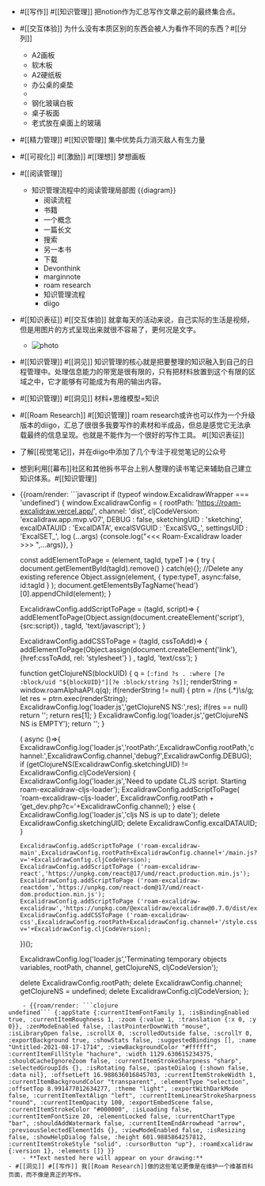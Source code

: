 - #[[写作]] #[[知识管理]] 把notion作为汇总写作文章之前的最终集合点。 
- #[[交互体验]] 为什么没有本质区别的东西会被人为看作不同的东西？#[[分列]]
    - A2画板 
    - 软木板
    - A2硬纸板
    - 办公桌的桌垫
    - 
    - 钢化玻璃白板
    - 桌子板面
    - 老式放在桌面上的玻璃
- #[[精力管理]] #[[知识管理]] 集中优势兵力消灭敌人有生力量
- #[[可视化]] #[[激励]] #[[理想]] 梦想画板
- #[[阅读管理]]
    - 知识管理流程中的阅读管理局部图 {{diagram}}
        - 阅读流程
        - 书籍
        - 一个概念
        - 一篇长文
        - 搜索
        - 另一本书
        - 下载
        - Devonthink
        - marginnote
        - roam research
        - 知识管理流程
        - diigo
- #[[知识表征]] #[[交互体验]] 就拿每天的活动来说，自己实际的生活是视频，但是用图片的方式呈现出来就很不容易了，更何况是文字。
    - ![photo](https://firebasestorage.googleapis.com/v0/b/firescript-577a2.appspot.com/o/imgs%2Fapp%2Fxinyiheng%2FqvWTDu_rb?alt=media&token=c94feb7c-e615-4546-a27d-15274aff9e75)
- #[[知识管理]] #[[洞见]] 知识管理的核心就是把要整理的知识融入到自己的日程管理中。处理信息能力的带宽是很有限的，只有把材料放置到这个有限的区域之中，它才能够有可能成为有用的输出内容。
- #[[知识管理]] #[[洞见]] 材料+思维模型=知识
- #[[Roam Research]] #[[知识管理]] roam research或许也可以作为一个升级版本的diigo，汇总了很很多我要写作的素材和半成品，但总是感觉它无法承载最终的信息呈现。也就是不能作为一个很好的写作工具。 #[[知识表征]] 
- 了解[[视觉笔记]]，并在diigo中添加了几个专注于视觉笔记的公众号
- 想到利用[[幕布]]社区和其他拆书平台上别人整理的读书笔记来辅助自己建立知识体系。#[[知识管理]] 
- {{roam/render: ```javascript
if (typeof window.ExcalidrawWrapper === 'undefined') {
  window.ExcalidrawConfig = {
    rootPath: 'https://roam-excalidraw.vercel.app/',
    channel: 'dist',
    cljCodeVersion: 'excalidraw.app.mvp.v07',
    DEBUG : false,
    sketchingUID : 'sketching',
    excalDATAUID : 'ExcalDATA',
    excalSVGUID  : 'ExcalSVG_',
    settingsUID  : 'ExcalSET_',
    log (...args) {console.log("<<< Roam-Excalidraw loader >>> ",...args)},
  }

  const addElementToPage = (element, tagId, typeT )=> {
    try { document.getElementById(tagId).remove() } catch(e){};  //Delete any existing reference
    Object.assign(element, { type:typeT, async:false, id:tagId } );
    document.getElementsByTagName('head')[0].appendChild(element);
  }

  ExcalidrawConfig.addScriptToPage = (tagId, script)=> {
    addElementToPage(Object.assign(document.createElement('script'),{src:script}) , tagId, 'text/javascript');
  }

  ExcalidrawConfig.addCSSToPage = (tagId, cssToAdd)=> {
    addElementToPage(Object.assign(document.createElement('link'),{href:cssToAdd, rel: 'stylesheet'} ) , tagId, 'text/css');
  }

  function getClojureNS(blockUID) {
    q = `[:find ?s . :where [?e :block/uid "${blockUID}"][?e :block/string ?s]]`;
    renderString = window.roamAlphaAPI.q(q);
    if(renderString != null) { 
      ptrn = /\(ns (.*)\s/g;
      let res = ptrn.exec(renderString);
      ExcalidrawConfig.log('loader.js','getClojureNS NS:',res);
      if(res == null) return '';
      return res[1];
    }
    ExcalidrawConfig.log('loader.js','getClojureNS NS is EMPTY');
    return '';
  } 

  ( async ()=>{
    ExcalidrawConfig.log('loader.js','rootPath:',ExcalidrawConfig.rootPath,'channel:',ExcalidrawConfig.channel,'debug?',ExcalidrawConfig.DEBUG);
      if (getClojureNS(ExcalidrawConfig.sketchingUID) != ExcalidrawConfig.cljCodeVersion) {
        ExcalidrawConfig.log('loader.js','Need to update CLJS script. Starting roam-excalidraw-cljs-loader');
        ExcalidrawConfig.addScriptToPage( 'roam-excalidraw-cljs-loader',  ExcalidrawConfig.rootPath + 'get_dev.php?c='+ExcalidrawConfig.channel);
      }
      else {
        ExcalidrawConfig.log('loader.js','cljs NS is up to date');
        delete ExcalidrawConfig.sketchingUID;
        delete ExcalidrawConfig.excalDATAUID;
      }
      
      ExcalidrawConfig.addScriptToPage ('roam-excalidraw-main',ExcalidrawConfig.rootPath+ExcalidrawConfig.channel+'/main.js?v='+ExcalidrawConfig.cljCodeVersion);
      ExcalidrawConfig.addScriptToPage ('roam-excalidraw-react','https://unpkg.com/react@17/umd/react.production.min.js');
      ExcalidrawConfig.addScriptToPage ('roam-excalidraw-reactdom','https://unpkg.com/react-dom@17/umd/react-dom.production.min.js');
      ExcalidrawConfig.addScriptToPage ('roam-excalidraw-excalidraw','https://unpkg.com/@excalidraw/excalidraw@0.7.0/dist/excalidraw.production.min.js');
      ExcalidrawConfig.addCSSToPage ('roam-excalidraw-css',ExcalidrawConfig.rootPath+ExcalidrawConfig.channel+'/style.css?v='+ExcalidrawConfig.cljCodeVersion);
  })();
  
  ExcalidrawConfig.log('loader.js','Terminating temporary objects variables, rootPath, channel, getClojureNS, cljCodeVersion');

  delete ExcalidrawConfig.rootPath;
  delete ExcalidrawConfig.channel;
  getClojureNS = undefined;
  delete ExcalidrawConfig.cljCodeVersion;
};
```}}
    - {{roam/render: ```clojure
undefined``` {:appState {:currentItemFontFamily 1, :isBindingEnabled true, :currentItemRoughness 1, :zoom {:value 1, :translation {:x 0, :y 0}}, :zenModeEnabled false, :lastPointerDownWith "mouse", :isLibraryOpen false, :scrollX 0, :scrolledOutside false, :scrollY 0, :exportBackground true, :showStats false, :suggestedBindings [], :name "Untitled-2021-08-17-1714", :viewBackgroundColor "#ffffff", :currentItemFillStyle "hachure", :width 1129.630615234375, :shouldCacheIgnoreZoom false, :currentItemStrokeSharpness "sharp", :selectedGroupIds {}, :isRotating false, :pasteDialog {:shown false, :data nil}, :offsetLeft 16.988636016845703, :currentItemStrokeWidth 1, :currentItemBackgroundColor "transparent", :elementType "selection", :offsetTop 8.991477012634277, :theme "light", :exportWithDarkMode false, :currentItemTextAlign "left", :currentItemLinearStrokeSharpness "round", :currentItemOpacity 100, :exportEmbedScene false, :currentItemStrokeColor "#000000", :isLoading false, :currentItemFontSize 20, :elementLocked false, :currentChartType "bar", :shouldAddWatermark false, :currentItemEndArrowhead "arrow", :previousSelectedElementIds {}, :viewModeEnabled false, :isResizing false, :showHelpDialog false, :height 601.9885864257812, :currentItemStrokeStyle "solid", :cursorButton "up"}, :roamExcalidraw {:version 1}, :elements []} }}
    - **Text nested here will appear on your drawing:**
- #[[洞见]] #[[写作]] 我[[Roam Research]]做的这些笔记更像是在维护一个维基百科页面，而不像是真正的写作。

